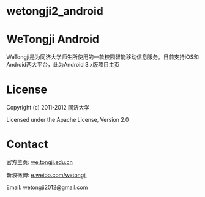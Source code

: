 wetongji2_android
=================
# WeTongji Android

WeTongji是为同济大学师生所使用的一款校园智能移动信息服务。目前支持iOS和Android两大平台，此为Android 3.x版项目主页

# License

Copyright (c) 2011-2012 同济大学

Licensed under the Apache License, Version 2.0

# Contact

官方主页: [we.tongji.edu.cn](http://we.tongji.edu.cn)

新浪微博: [e.weibo.com/wetongji](http://e.weibo.com/wetongji)

Email: [wetongji2012@gmail.com](mailto:wetongji2012@gmail.com)
